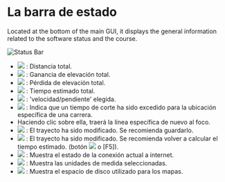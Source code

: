 # La barra de estado

Located at the bottom of the main GUI, it displays the general information related to the software status and the course.

![Status Bar](./images/Statusbar/CG40_Statusbar.png)

* ![](./images/Statusbar/CG40_Statusbar_Dist.png) : Distancia total.
* ![](./images/Statusbar/CG40_Statusbar_Ascend.png) : Ganancia de elevación total.
* ![](./images/Statusbar/CG40_Statusbar_Descend.png) : Pérdida de elevación total.
* ![](./images/Statusbar/CG40_Statusbar_Time.png) : Tiempo estimado total.
* ![](./images/Statusbar/CG40_Statusbar_Curve.png) : 'velocidad/pendiente' elegida.
* ![](./images/Statusbar/CG40_Statusbar_Timelimit.png) : Indica que un tiempo de corte ha sido excedido para la ubicación específica de una carrera.
* Haciendo clic sobre ella, traerá la línea específica de nuevo al foco.
* ![](./images/Statusbar/CG40_Statusbar_Modified.png) : El trayecto ha sido modificado. Se recomienda guardarlo.
* ![](./images/Statusbar/CG40_Statusbar_Calc.png) : El trayecto ha sido modificado. Se recomienda volver a calcular el tiempo estimado. (botón ![](./images/Toolbar/refresh.png) o [F5]).
* ![](./images/Statusbar/CG40_Statusbar_Online.png) : Muestra el estado de la conexión actual a internet.
* ![](./images/Statusbar/CG40_Statusbar_Unit.png) : Muestra las unidades de medida seleccionadas.
* ![](./images/Statusbar/CG40_Statusbar_Map_Size.png) : Muestra el espacio de disco utilizado para los mapas.
